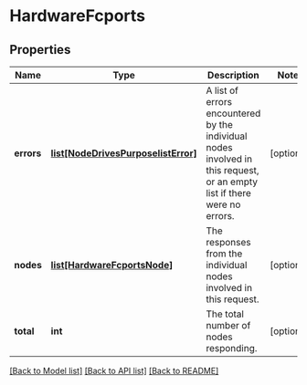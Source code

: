 # HardwareFcports

## Properties
Name | Type | Description | Notes
------------ | ------------- | ------------- | -------------
**errors** | [**list[NodeDrivesPurposelistError]**](NodeDrivesPurposelistError.md) | A list of errors encountered by the individual nodes involved in this request, or an empty list if there were no errors. | [optional] 
**nodes** | [**list[HardwareFcportsNode]**](HardwareFcportsNode.md) | The responses from the individual nodes involved in this request. | [optional] 
**total** | **int** | The total number of nodes responding. | [optional] 

[[Back to Model list]](../README.md#documentation-for-models) [[Back to API list]](../README.md#documentation-for-api-endpoints) [[Back to README]](../README.md)



